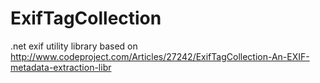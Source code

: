 ExifTagCollection
=================

.net exif utility library based on http://www.codeproject.com/Articles/27242/ExifTagCollection-An-EXIF-metadata-extraction-libr
